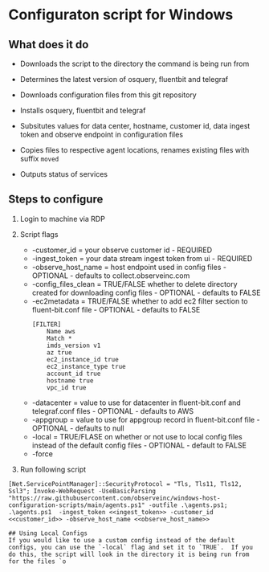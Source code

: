 # Configuraton script for Windows

## What does it do

- Downloads the script to the directory the command is being run from

- Determines the latest version of osquery, fluentbit and telegraf

- Downloads configuration files from this git repository

- Installs osquery, fluentbit and telegraf

- Subsitutes values for data center, hostname, customer id, data ingest token and observe endpoint in configuration files

- Copies files to respective agent locations, renames existing files with suffix `moved`

- Outputs status of services


## Steps to configure

1. Login to machine via RDP

1. Script flags
    * -customer_id = your observe customer id - REQUIRED
    * -ingest_token = your data stream ingest token from ui - REQUIRED
    * -observe_host_name = host endpoint used in config files - OPTIONAL - defaults to collect.observeinc.com
    * -config_files_clean = TRUE/FALSE whether to delete directory created for downloading config files - OPTIONAL - defaults to FALSE
    * -ec2metadata = TRUE/FALSE whether to add ec2 filter section to fluent-bit.conf file - OPTIONAL - defaults to FALSE
        ```
        [FILTER]
            Name aws
            Match *
            imds_version v1
            az true
            ec2_instance_id true
            ec2_instance_type true
            account_id true
            hostname true
            vpc_id true
        ```
    * -datacenter = value to use for datacenter in fluent-bit.conf and telegraf.conf files - OPTIONAL - defaults to AWS
    * -appgroup = value to use for appgroup record in fluent-bit.conf file  - OPTIONAL - defaults to null
    * -local = TRUE/FLASE on whether or not use to local config files instead of the default config files - OPTIONAL - default to FALSE
    * -force




1. Run following script
```
[Net.ServicePointManager]::SecurityProtocol = "Tls, Tls11, Tls12, Ssl3"; Invoke-WebRequest -UseBasicParsing "https://raw.githubusercontent.com/observeinc/windows-host-configuration-scripts/main/agents.ps1" -outfile .\agents.ps1; .\agents.ps1  -ingest_token <<ingest_token>> -customer_id <<customer_id>> -observe_host_name <<observe_host_name>>

## Using Local Configs
If you would like to use a custom config instead of the default configs, you can use the `-local` flag and set it to `TRUE`.  If you do this, the script will look in the directory it is being run from for the files `o